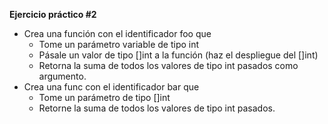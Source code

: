 **Ejercicio práctico #2**

- Crea una función con el identificador foo que
    - Tome un parámetro variable de tipo int
    - Pásale un valor de tipo []int a la función (haz el despliegue del []int)
    - Retorna la suma de todos los valores de tipo int pasados como argumento.
- Crea una func con el identificador bar que 
    - Tome un parámetro de tipo []int
    - Retorne la suma de todos los valores de tipo int pasados.

